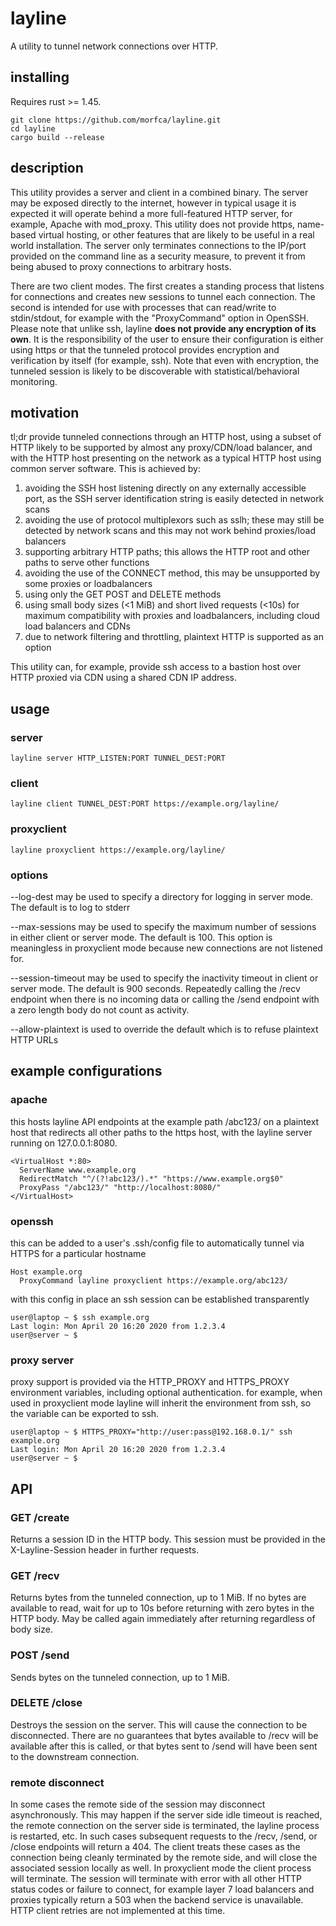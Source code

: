 # layline
A utility to tunnel network connections over HTTP.

## installing

Requires rust >= 1.45.

```
git clone https://github.com/morfca/layline.git
cd layline
cargo build --release
```

## description

This utility provides a server and client in a combined binary. The server may be exposed directly to the internet, however in typical usage it is expected it will operate behind a more full-featured HTTP server, for example, Apache with mod_proxy. This utility does not provide https, name-based virtual hosting, or other features that are likely to be useful in a real world installation. The server only terminates connections to the IP/port provided on the command line as a security measure, to prevent it from being abused to proxy connections to arbitrary hosts.

There are two client modes. The first creates a standing process that listens for connections and creates new sessions to tunnel each connection. The second is intended for use with processes that can read/write to stdin/stdout, for example with the "ProxyCommand" option in OpenSSH. Please note that unlike ssh, layline **does not provide any encryption of its own**. It is the responsibility of the user to ensure their configuration is either using https or that the tunneled protocol provides encryption and verification by itself (for example, ssh). Note that even with encryption, the tunneled session is likely to be discoverable with statistical/behavioral monitoring.

## motivation

tl;dr provide tunneled connections through an HTTP host, using a subset of HTTP likely to be supported by almost any proxy/CDN/load balancer, and with the HTTP host presenting on the network as a typical HTTP host using common server software. This is achieved by:

1. avoiding the SSH host listening directly on any externally accessible port, as the SSH server identification string is easily detected in network scans
2. avoiding the use of protocol multiplexors such as sslh; these may still be detected by network scans and this may not work behind proxies/load balancers
3. supporting arbitrary HTTP paths; this allows the HTTP root and other paths to serve other functions
4. avoiding the use of the CONNECT method, this may be unsupported by some proxies or loadbalancers
5. using only the GET POST and DELETE methods
6. using small body sizes (<1 MiB) and short lived requests (<10s) for maximum compatibility with proxies and loadbalancers, including cloud load balancers and CDNs
7. due to network filtering and throttling, plaintext HTTP is supported as an option

This utility can, for example, provide ssh access to a bastion host over HTTP proxied via CDN using a shared CDN IP address.

## usage

### server

```layline server HTTP_LISTEN:PORT TUNNEL_DEST:PORT```

### client

```layline client TUNNEL_DEST:PORT https://example.org/layline/```

### proxyclient

```layline proxyclient https://example.org/layline/```

### options

--log-dest may be used to specify a directory for logging in server mode. The default is to log to stderr

--max-sessions may be used to specify the maximum number of sessions in either client or server mode. The default is 100. This option is meaningless in proxyclient mode because new connections are not listened for.

--session-timeout may be used to specify the inactivity timeout in client or server mode. The default is 900 seconds. Repeatedly calling the /recv endpoint when there is no incoming data or calling the /send endpoint with a zero length body do not count as activity.

--allow-plaintext is used to override the default which is to refuse plaintext HTTP URLs

## example configurations

### apache

this hosts layline API endpoints at the example path /abc123/ on a plaintext host that redirects all other paths to the https host, with the layline server running on 127.0.0.1:8080.

```
<VirtualHost *:80>
  ServerName www.example.org
  RedirectMatch "^/(?!abc123/).*" "https://www.example.org$0"
  ProxyPass "/abc123/" "http://localhost:8080/"
</VirtualHost>
```

### openssh

this can be added to a user's .ssh/config file to automatically tunnel via HTTPS for a particular hostname

```
Host example.org
  ProxyCommand layline proxyclient https://example.org/abc123/
```

with this config in place an ssh session can be established transparently

```
user@laptop ~ $ ssh example.org
Last login: Mon April 20 16:20 2020 from 1.2.3.4
user@server ~ $
```
### proxy server

proxy support is provided via the HTTP_PROXY and HTTPS_PROXY environment variables, including optional authentication. for example, when used in proxyclient mode layline will inherit the environment from ssh, so the variable can be exported to ssh.

```
user@laptop ~ $ HTTPS_PROXY="http://user:pass@192.168.0.1/" ssh example.org
Last login: Mon April 20 16:20 2020 from 1.2.3.4
user@server ~ $
```

## API

### GET /create

Returns a session ID in the HTTP body. This session must be provided in the X-Layline-Session header in further requests.

### GET /recv

Returns bytes from the tunneled connection, up to 1 MiB. If no bytes are available to read, wait for up to 10s before returning with zero bytes in the HTTP body. May be called again immediately after returning regardless of body size.

### POST /send

Sends bytes on the tunneled connection, up to 1 MiB.

### DELETE /close

Destroys the session on the server. This will cause the connection to be disconnected. There are no guarantees that bytes available to /recv will be available after this is called, or that bytes sent to /send will have been sent to the downstream connection.

### remote disconnect

In some cases the remote side of the session may disconnect asynchronously. This may happen if the server side idle timeout is reached, the remote connection on the server side is terminated, the layline process is restarted, etc. In such cases subsequent requests to the /recv, /send, or /close endpoints will return a 404. The client treats these cases as the connection being cleanly terminated by the remote side, and will close the associated session locally as well. In proxyclient mode the client process will terminate. The session will terminate with error with all other HTTP status codes or failure to connect, for example layer 7 load balancers and proxies typically return a 503 when the backend service is unavailable. HTTP client retries are not implemented at this time.
